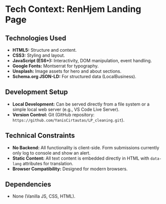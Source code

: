 # Tech Context: RenHjem Landing Page

## Technologies Used

*   **HTML5:** Structure and content.
*   **CSS3:** Styling and layout.
*   **JavaScript (ES6+):** Interactivity, DOM manipulation, event handling.
*   **Google Fonts:** Montserrat for typography.
*   **Unsplash:** Image assets for hero and about sections.
*   **Schema.org JSON-LD:** For structured data (LocalBusiness).

## Development Setup

*   **Local Development:** Can be served directly from a file system or a simple local web server (e.g., VS Code Live Server).
*   **Version Control:** Git (GitHub repository: `https://github.com/YanisCirtautas/LP_cleaning.git`).

## Technical Constraints

*   **No Backend:** All functionality is client-side. Form submissions currently only log to console and show an alert.
*   **Static Content:** All text content is embedded directly in HTML with `data-lang` attributes for translation.
*   **Browser Compatibility:** Designed for modern browsers.

## Dependencies

*   None (Vanilla JS, CSS, HTML).
